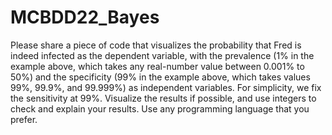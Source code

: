 # MCBDD22_Bayes
Please share a piece of code that visualizes the probability that Fred is indeed infected as the dependent variable, with the prevalence (1% in the example above, which takes any real-number value between 0.001% to 50%) and the specificity (99% in the example above, which takes values 99%, 99.9%, and 99.999%) as independent variables. For simplicity, we fix the sensitivity at 99%. Visualize the results if possible, and use integers to check and explain your results. Use any programming language that you prefer.
